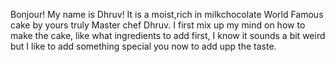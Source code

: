 Bonjour!
My name is Dhruv!
It is a moist,rich in milkchocolate World Famous cake by yours truly Master chef Dhruv.
I first mix up my mind on how to make the cake, like what ingredients to add first, I know it sounds a bit weird but I like to add something special you now to add upp the taste.

